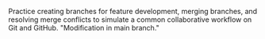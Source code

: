 Practice creating branches for feature development, merging branches, and resolving merge conflicts to simulate a common collaborative workflow on Git and GitHub.
"Modification in main branch."

